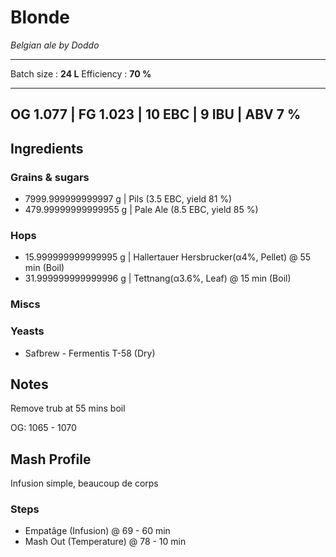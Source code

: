 # Blonde

*Belgian ale by Doddo*

---
Batch size : **24 L**
Efficiency : **70 %**

---
OG 1.077 | FG 1.023 | 10 EBC | 9 IBU | ABV 7 %
---


## Ingredients

### Grains & sugars

* 7999.999999999997 g | Pils (3.5 EBC, yield 81 %)
* 479.99999999999955 g | Pale Ale (8.5 EBC, yield 85 %)

### Hops

* 15.999999999999995 g | Hallertauer Hersbrucker(α4%, Pellet) @ 55 min (Boil)
* 31.999999999999996 g | Tettnang(α3.6%, Leaf) @ 15 min (Boil)

### Miscs


### Yeasts

* Safbrew - Fermentis T-58 (Dry)

## Notes
Remove trub at 55 mins boil

OG: 1065 - 1070


## Mash Profile
Infusion simple, beaucoup de corps

### Steps

* Empatâge (Infusion) @ 69 - 60 min
* Mash Out (Temperature) @ 78 - 10 min
